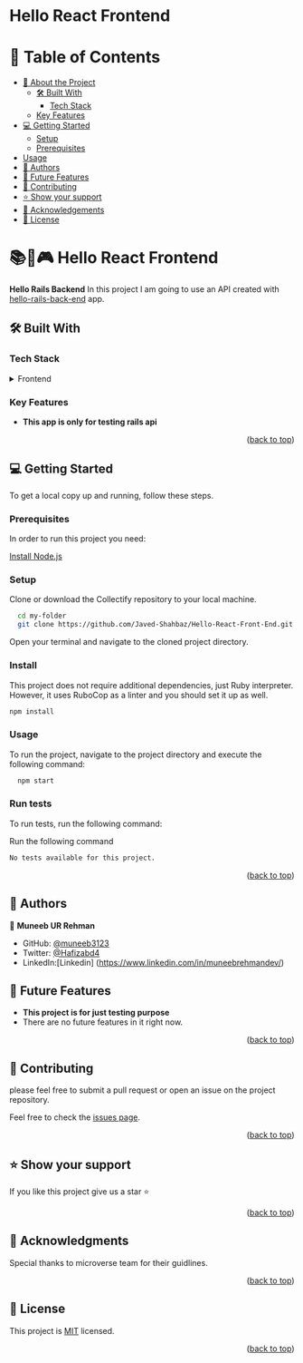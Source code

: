 <a name="readme-top"></a>

# Hello React Frontend

<!-- TABLE OF CONTENTS -->

# 📗 Table of Contents

- [📖 About the Project](#about-project)
  - [🛠 Built With](#built-with)
    - [Tech Stack](#tech-stack)
  - [Key Features](#key-features)
- [💻 Getting Started](#getting-started)
  - [Setup](#setup)
  - [Prerequisites](#prerequisites)
 - [Usage](#usage)
- [👥 Authors](#authors)
- [🔭 Future Features](#future-features)
- [🤝 Contributing](#contributing)
- [⭐️ Show your support](#support)
- [🙏 Acknowledgements](#acknowledgements)
- [📝 License](#license)

<!-- PROJECT DESCRIPTION -->

# 📚🎵🎮 Hello React Frontend <a name="about-project"></a>

**Hello Rails Backend** In this project I am going to use an API created with <a href="https://github.com/muneeb3123/hello-rails-back-end">hello-rails-back-end</a> app. 

## 🛠 Built With <a name="built-with"></a>

### Tech Stack <a name="tech-stack"></a>

<!-- <details>
  <summary>Client</summary>
  <ul>
    <li><a href="https://reactjs.org/">React.js</a></li>
  </ul>
</details> -->

<details>
<summary>Frontend</summary>
  <ul>
    <li><a href="https://www.react.dev/">React</a></li>
  </ul>
</details>


<!-- Features -->

### Key Features <a name="key-features"></a>

- **This app is only for testing rails api** 

<p align="right">(<a href="#readme-top">back to top</a>)</p>

<!-- GETTING STARTED -->

## 💻 Getting Started <a name="getting-started"></a>

To get a local copy up and running, follow these steps.

### Prerequisites

In order to run this project you need:

[Install Node.js](https://nodejs.org/en)

### Setup

Clone or download the Collectify repository to your local machine.
```sh
  cd my-folder
  git clone https://github.com/Javed-Shahbaz/Hello-React-Front-End.git
```
Open your terminal and navigate to the cloned project directory.

### Install

This project does not require additional dependencies, just Ruby interpreter. However, it uses RuboCop as a linter and you should set it up as well.

```sh
npm install
```


### Usage
 
To run the project, navigate to the project directory and execute the following command:

```sh
  npm start
```

### Run tests

To run tests, run the following command:

Run the following command
```sh
No tests available for this project.
```

<p align="right">(<a href="#readme-top">back to top</a>)</p>

## 👥 Authors <a name="authors"></a>

👤 **Muneeb UR Rehman**

- GitHub: [@muneeb3123](https://github.com/muneeb3123)
- Twitter: [@Hafizabd4](https://twitter.com/Hafizabd4)
- LinkedIn:[Linkedin] (https://www.linkedin.com/in/muneebrehmandev/)

<!-- FUTURE FEATURES -->

## 🔭 Future Features <a name="future-features"></a>

- **This project is for just testing purpose**
- There are no future features in it right now.

<p align="right">(<a href="#readme-top">back to top</a>)</p>

<!-- CONTRIBUTING -->

## 🤝 Contributing <a name="contributing"></a>

please feel free to submit a pull request or open an issue on the project repository.

Feel free to check the [issues page](https://github.com/muneeb3123/hello-react-front-end/issues).

<p align="right">(<a href="#readme-top">back to top</a>)</p>

<!-- SUPPORT -->

## ⭐️ Show your support <a name="support"></a>

If you like this project give us a star ⭐️

<p align="right">(<a href="#readme-top">back to top</a>)</p>

<!-- ACKNOWLEDGEMENTS -->

## 🙏 Acknowledgments <a name="acknowledgements"></a>

Special thanks to microverse team for their guidlines.

<p align="right">(<a href="#readme-top">back to top</a>)</p>


<!-- LICENSE -->

## 📝 License <a name="license"></a>

This project is [MIT](./License.md) licensed.


<p align="right">(<a href="#readme-top">back to top</a>)</p>